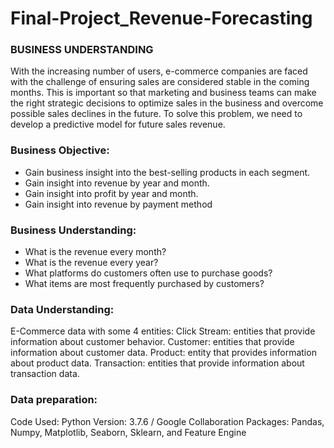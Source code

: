 # Final-Project_Revenue-Forecasting

### BUSINESS UNDERSTANDING
With the increasing number of users, e-commerce companies are faced with the challenge of ensuring sales are considered stable in the coming months. This is important so that marketing and business teams can make the right strategic decisions to optimize sales in the business and overcome possible sales declines in the future. To solve this problem, we need to develop a predictive model for future sales revenue.

### Business Objective:

- Gain business insight into the best-selling products in each segment.
- Gain insight into revenue by year and month.
- Gain insight into profit by year and month.
- Gain insight into revenue by payment method

### Business Understanding:

- What is the revenue every month?
- What is the revenue every year?
- What platforms do customers often use to purchase goods?
- What items are most frequently purchased by customers?

### Data Understanding:
E-Commerce data with some 4 entities:
Click Stream: entities that provide information about customer behavior.
Customer: entities that provide information about customer data.
Product: entity that provides information about product data.
Transaction: entities that provide information about transaction data.


### Data preparation:

Code Used: Python Version: 3.7.6 / Google Collaboration
Packages: Pandas, Numpy, Matplotlib, Seaborn, Sklearn, and Feature Engine
